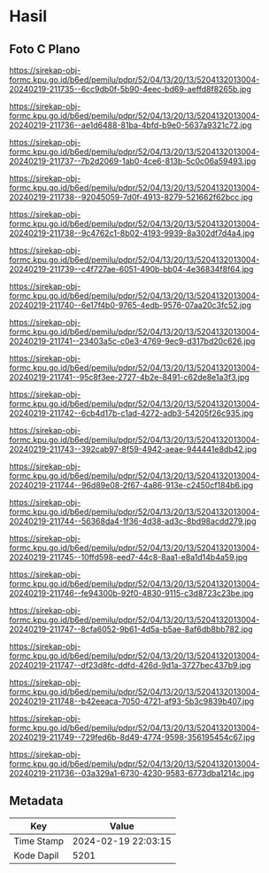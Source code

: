 # Hasil

## Foto C Plano

https://sirekap-obj-formc.kpu.go.id/b6ed/pemilu/pdpr/52/04/13/20/13/5204132013004-20240219-211735--6cc9db0f-5b90-4eec-bd69-aeffd8f8265b.jpg

https://sirekap-obj-formc.kpu.go.id/b6ed/pemilu/pdpr/52/04/13/20/13/5204132013004-20240219-211736--ae1d6488-81ba-4bfd-b9e0-5637a9321c72.jpg

https://sirekap-obj-formc.kpu.go.id/b6ed/pemilu/pdpr/52/04/13/20/13/5204132013004-20240219-211737--7b2d2069-1ab0-4ce6-813b-5c0c06a59493.jpg

https://sirekap-obj-formc.kpu.go.id/b6ed/pemilu/pdpr/52/04/13/20/13/5204132013004-20240219-211738--92045059-7d0f-4913-8279-521662f62bcc.jpg

https://sirekap-obj-formc.kpu.go.id/b6ed/pemilu/pdpr/52/04/13/20/13/5204132013004-20240219-211738--9c4762c1-8b02-4193-9939-8a302df7d4a4.jpg

https://sirekap-obj-formc.kpu.go.id/b6ed/pemilu/pdpr/52/04/13/20/13/5204132013004-20240219-211739--c4f727ae-6051-490b-bb04-4e36834f8f64.jpg

https://sirekap-obj-formc.kpu.go.id/b6ed/pemilu/pdpr/52/04/13/20/13/5204132013004-20240219-211740--6e17f4b0-9765-4edb-9576-07aa20c3fc52.jpg

https://sirekap-obj-formc.kpu.go.id/b6ed/pemilu/pdpr/52/04/13/20/13/5204132013004-20240219-211741--23403a5c-c0e3-4769-9ec9-d317bd20c626.jpg

https://sirekap-obj-formc.kpu.go.id/b6ed/pemilu/pdpr/52/04/13/20/13/5204132013004-20240219-211741--95c8f3ee-2727-4b2e-8491-c62de8e1a3f3.jpg

https://sirekap-obj-formc.kpu.go.id/b6ed/pemilu/pdpr/52/04/13/20/13/5204132013004-20240219-211742--6cb4d17b-c1ad-4272-adb3-54205f26c935.jpg

https://sirekap-obj-formc.kpu.go.id/b6ed/pemilu/pdpr/52/04/13/20/13/5204132013004-20240219-211743--392cab97-8f59-4942-aeae-944441e8db42.jpg

https://sirekap-obj-formc.kpu.go.id/b6ed/pemilu/pdpr/52/04/13/20/13/5204132013004-20240219-211744--96d89e08-2f67-4a86-913e-c2450cf184b6.jpg

https://sirekap-obj-formc.kpu.go.id/b6ed/pemilu/pdpr/52/04/13/20/13/5204132013004-20240219-211744--56368da4-1f36-4d38-ad3c-8bd98acdd279.jpg

https://sirekap-obj-formc.kpu.go.id/b6ed/pemilu/pdpr/52/04/13/20/13/5204132013004-20240219-211745--10ffd598-eed7-44c8-8aa1-e8a1d14b4a59.jpg

https://sirekap-obj-formc.kpu.go.id/b6ed/pemilu/pdpr/52/04/13/20/13/5204132013004-20240219-211746--fe94300b-92f0-4830-9115-c3d8723c23be.jpg

https://sirekap-obj-formc.kpu.go.id/b6ed/pemilu/pdpr/52/04/13/20/13/5204132013004-20240219-211747--8cfa6052-9b61-4d5a-b5ae-8af6db8bb782.jpg

https://sirekap-obj-formc.kpu.go.id/b6ed/pemilu/pdpr/52/04/13/20/13/5204132013004-20240219-211747--df23d8fc-ddfd-426d-9d1a-3727bec437b9.jpg

https://sirekap-obj-formc.kpu.go.id/b6ed/pemilu/pdpr/52/04/13/20/13/5204132013004-20240219-211748--b42eeaca-7050-4721-af93-5b3c9839b407.jpg

https://sirekap-obj-formc.kpu.go.id/b6ed/pemilu/pdpr/52/04/13/20/13/5204132013004-20240219-211749--729fed6b-8d49-4774-9598-356195454c67.jpg

https://sirekap-obj-formc.kpu.go.id/b6ed/pemilu/pdpr/52/04/13/20/13/5204132013004-20240219-211736--03a329a1-6730-4230-9583-6773dba1214c.jpg


## Metadata

| Key        | Value               |
| ---------- | ------------------- |
| Time Stamp | 2024-02-19 22:03:15 |
| Kode Dapil | 5201                |



